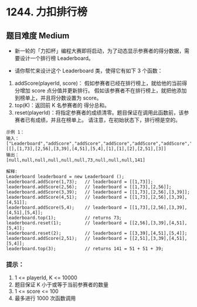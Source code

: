 # 1244. 力扣排行榜

## 题目难度 Medium

- 新一轮的「力扣杯」编程大赛即将启动，为了动态显示参赛者的得分数据，需要设计一个排行榜 Leaderboard。

- 请你帮忙来设计这个 Leaderboard 类，使得它有如下 3 个函数：

1. addScore(playerId, score)：
   假如参赛者已经在排行榜上，就给他的当前得分增加 score 点分值并更新排行。
   假如该参赛者不在排行榜上，就把他添加到榜单上，并且将分数设置为 score。
2. top(K)：返回前 K 名参赛者的 得分总和。
3. reset(playerId)：将指定参赛者的成绩清零。题目保证在调用此函数前，该参赛者已有成绩，并且在榜单上。
   请注意，在初始状态下，排行榜是空的。

```shell
示例 1：
输入：
["Leaderboard","addScore","addScore","addScore","addScore","addScore","top","reset","reset","addScore","top"]
[[],[1,73],[2,56],[3,39],[4,51],[5,4],[1],[1],[2],[2,51],[3]]
输出：
[null,null,null,null,null,null,73,null,null,null,141]
```

```shell
解释:
Leaderboard leaderboard = new Leaderboard ();
leaderboard.addScore(1,73);   // leaderboard = [[1,73]];
leaderboard.addScore(2,56);   // leaderboard = [[1,73],[2,56]];
leaderboard.addScore(3,39);   // leaderboard = [[1,73],[2,56],[3,39]];
leaderboard.addScore(4,51);   // leaderboard = [[1,73],[2,56],[3,39],[4,51]];
leaderboard.addScore(5,4);    // leaderboard = [[1,73],[2,56],[3,39],[4,51],[5,4]];
leaderboard.top(1);           // returns 73;
leaderboard.reset(1);         // leaderboard = [[2,56],[3,39],[4,51],[5,4]];
leaderboard.reset(2);         // leaderboard = [[3,39],[4,51],[5,4]];
leaderboard.addScore(2,51);   // leaderboard = [[2,51],[3,39],[4,51],[5,4]];
leaderboard.top(3);           // returns 141 = 51 + 51 + 39;
```

### 提示：

1. 1 <= playerId, K <= 10000
2. 题目保证 K 小于或等于当前参赛者的数量
3. 1 <= score <= 100
4. 最多进行 1000 次函数调用
